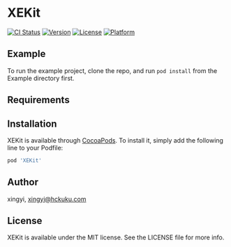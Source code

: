 # XEKit

[![CI Status](https://img.shields.io/travis/xingyi/XEKit.svg?style=flat)](https://travis-ci.org/xingyi/XEKit)
[![Version](https://img.shields.io/cocoapods/v/XEKit.svg?style=flat)](https://cocoapods.org/pods/XEKit)
[![License](https://img.shields.io/cocoapods/l/XEKit.svg?style=flat)](https://cocoapods.org/pods/XEKit)
[![Platform](https://img.shields.io/cocoapods/p/XEKit.svg?style=flat)](https://cocoapods.org/pods/XEKit)

## Example

To run the example project, clone the repo, and run `pod install` from the Example directory first.

## Requirements

## Installation

XEKit is available through [CocoaPods](https://cocoapods.org). To install
it, simply add the following line to your Podfile:

```ruby
pod 'XEKit'
```

## Author

xingyi, xingyi@hckuku.com

## License

XEKit is available under the MIT license. See the LICENSE file for more info.
